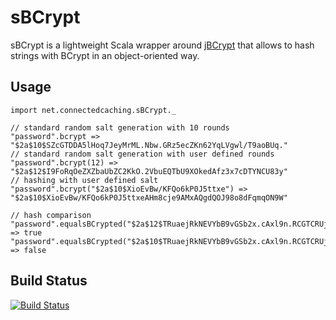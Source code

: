 sBCrypt
=======

sBCrypt is a lightweight Scala wrapper around [jBCrypt](http://www.mindrot.org/projects/jBCrypt/) that allows to hash strings with BCrypt in an object-oriented way.

Usage
-----
	
	import net.connectedcaching.sBCrypt._
	
	// standard random salt generation with 10 rounds
	"password".bcrypt => "$2a$10$SZcGTDDA5lHoq7JeyMrML.Nbw.GRz5ecZKn62YqLVgwl/T9aoBUq."
	// standard random salt generation with user defined rounds
	"password".bcrypt(12) => "$2a$12$I9FoRqOeZXZbaUbZC2KkO.2VbuEQTbU9XOkedAfz3x7cDTYNCU83y"
	// hashing with user defined salt
	"password".bcrypt("$2a$10$XioEvBw/KFQo6kP0J5ttxe") => "$2a$10$XioEvBw/KFQo6kP0J5ttxeAHm8cje9AMxAQgdQOJ98o8dFqmqON9W"
	
	// hash comparison
	"password".equalsBCrypted("$2a$12$TRuaejRkNEVYbB9vGSb2x.cAxl9n.RCGTCRUjLOz/uavsfy10dM.q") => true
	"password".equalsBCrypted("$2a$10$TRuaejRkNEVYbB9vGSb2x.cAxl9n.RCGTCRUjLOz/uavsfy10dM.q") => false

Build Status
------------
[![Build Status](https://secure.travis-ci.org/ConnectedCaching/sBCrypt.png)](http://travis-ci.org/ConnectedCaching/sBCrypt)